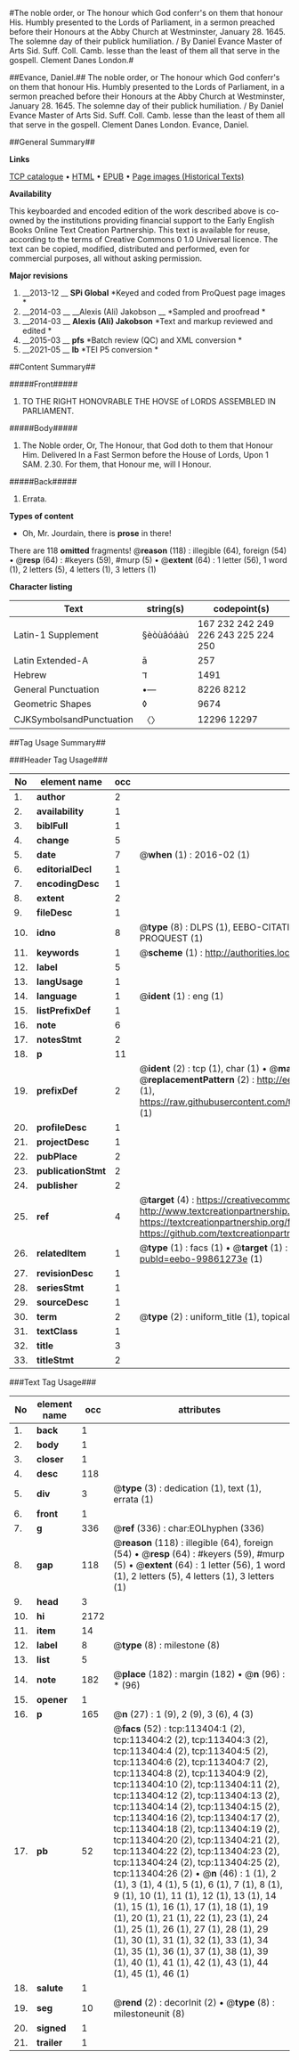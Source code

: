 #The noble order, or The honour which God conferr's on them that honour His. Humbly presented to the Lords of Parliament, in a sermon preached before their Honours at the Abby Church at Westminster, January 28. 1645. The solemne day of their publick humiliation. / By Daniel Evance Master of Arts Sid. Suff. Coll. Camb. lesse than the least of them all that serve in the gospell. Clement Danes London.#

##Evance, Daniel.##
The noble order, or The honour which God conferr's on them that honour His. Humbly presented to the Lords of Parliament, in a sermon preached before their Honours at the Abby Church at Westminster, January 28. 1645. The solemne day of their publick humiliation. / By Daniel Evance Master of Arts Sid. Suff. Coll. Camb. lesse than the least of them all that serve in the gospell. Clement Danes London.
Evance, Daniel.

##General Summary##

**Links**

[TCP catalogue](http://www.ota.ox.ac.uk/tcp/)  • 
[HTML](http://tei.it.ox.ac.uk/tcp/Texts-HTML/free/A84/A84147.html)  • 
[EPUB](http://tei.it.ox.ac.uk/tcp/Texts-EPUB/free/A84/A84147.epub) • 
[Page images (Historical Texts)](https://historicaltexts.jisc.ac.uk/eebo-99861273e)

**Availability**

This keyboarded and encoded edition of the work described above is co-owned by the
    institutions providing financial support to the Early English Books Online Text Creation
    Partnership. This text is available for reuse, according to the terms of  Creative Commons 0 1.0 Universal
    licence. The text can be copied, modified, distributed and performed, even for commercial
    purposes, all without asking permission.

**Major revisions**

1. __2013-12 __ __SPi Global__ *Keyed and coded from ProQuest page images *
1. __2014-03 __ __Alexis (Ali) Jakobson __ *Sampled and proofread *
1. __2014-03 __ __Alexis (Ali) Jakobson__ *Text and markup reviewed and edited *
1. __2015-03 __ __pfs__ *Batch review (QC) and XML conversion *
1. __2021-05 __ __lb__ *TEI P5 conversion *

##Content Summary##

#####Front#####

1. TO THE RIGHT HONOVRABLE THE HOVSE of LORDS ASSEMBLED IN PARLIAMENT.

#####Body#####

1. The Noble order, Or, The Honour, that God doth to them that Honour Him. Delivered In a Fast Sermon before the House of Lords, Upon 1 SAM. 2.30. For them, that Honour me, will I Honour.

#####Back#####

1. Errata.

**Types of content**

  * Oh, Mr. Jourdain, there is **prose** in there!

There are 118 **omitted** fragments! 
 @__reason__ (118) : illegible (64), foreign (54)  •  @__resp__ (64) : #keyers (59), #murp (5)  •  @__extent__ (64) : 1 letter (56), 1 word (1), 2 letters (5), 4 letters (1), 3 letters (1)

**Character listing**


|Text|string(s)|codepoint(s)|
|---|---|---|
|Latin-1 Supplement|§èòùâóáàú|167 232 242 249 226 243 225 224 250|
|Latin Extended-A|ā|257|
|Hebrew|ד|1491|
|General Punctuation|•—|8226 8212|
|Geometric Shapes|◊|9674|
|CJKSymbolsandPunctuation|〈〉|12296 12297|

##Tag Usage Summary##

###Header Tag Usage###

|No|element name|occ|attributes|
|---|---|---|---|
|1.|__author__|2||
|2.|__availability__|1||
|3.|__biblFull__|1||
|4.|__change__|5||
|5.|__date__|7| @__when__ (1) : 2016-02 (1)|
|6.|__editorialDecl__|1||
|7.|__encodingDesc__|1||
|8.|__extent__|2||
|9.|__fileDesc__|1||
|10.|__idno__|8| @__type__ (8) : DLPS (1), EEBO-CITATION (1), VID (1), EEBO-PROQUEST (1), STC (3), PROQUEST (1)|
|11.|__keywords__|1| @__scheme__ (1) : http://authorities.loc.gov/ (1)|
|12.|__label__|5||
|13.|__langUsage__|1||
|14.|__language__|1| @__ident__ (1) : eng (1)|
|15.|__listPrefixDef__|1||
|16.|__note__|6||
|17.|__notesStmt__|2||
|18.|__p__|11||
|19.|__prefixDef__|2| @__ident__ (2) : tcp (1), char (1)  •  @__matchPattern__ (2) : ([0-9\-]+):([0-9IVX]+) (1), (.+) (1)  •  @__replacementPattern__ (2) : http://eebo.chadwyck.com/downloadtiff?vid=$1&page=$2 (1), https://raw.githubusercontent.com/textcreationpartnership/Texts/master/tcpchars.xml#$1 (1)|
|20.|__profileDesc__|1||
|21.|__projectDesc__|1||
|22.|__pubPlace__|2||
|23.|__publicationStmt__|2||
|24.|__publisher__|2||
|25.|__ref__|4| @__target__ (4) : https://creativecommons.org/publicdomain/zero/1.0/ (1), http://www.textcreationpartnership.org/docs/. (1), https://textcreationpartnership.org/faq/#faq05 (1), https://github.com/textcreationpartnership (1)|
|26.|__relatedItem__|1| @__type__ (1) : facs (1)  •  @__target__ (1) : https://data.historicaltexts.jisc.ac.uk/view?pubId=eebo-99861273e (1)|
|27.|__revisionDesc__|1||
|28.|__seriesStmt__|1||
|29.|__sourceDesc__|1||
|30.|__term__|2| @__type__ (2) : uniform_title (1), topical_term (1)|
|31.|__textClass__|1||
|32.|__title__|3||
|33.|__titleStmt__|2||


###Text Tag Usage###

|No|element name|occ|attributes|
|---|---|---|---|
|1.|__back__|1||
|2.|__body__|1||
|3.|__closer__|1||
|4.|__desc__|118||
|5.|__div__|3| @__type__ (3) : dedication (1), text (1), errata (1)|
|6.|__front__|1||
|7.|__g__|336| @__ref__ (336) : char:EOLhyphen (336)|
|8.|__gap__|118| @__reason__ (118) : illegible (64), foreign (54)  •  @__resp__ (64) : #keyers (59), #murp (5)  •  @__extent__ (64) : 1 letter (56), 1 word (1), 2 letters (5), 4 letters (1), 3 letters (1)|
|9.|__head__|3||
|10.|__hi__|2172||
|11.|__item__|14||
|12.|__label__|8| @__type__ (8) : milestone (8)|
|13.|__list__|5||
|14.|__note__|182| @__place__ (182) : margin (182)  •  @__n__ (96) : * (96)|
|15.|__opener__|1||
|16.|__p__|165| @__n__ (27) : 1 (9), 2 (9), 3 (6), 4 (3)|
|17.|__pb__|52| @__facs__ (52) : tcp:113404:1 (2), tcp:113404:2 (2), tcp:113404:3 (2), tcp:113404:4 (2), tcp:113404:5 (2), tcp:113404:6 (2), tcp:113404:7 (2), tcp:113404:8 (2), tcp:113404:9 (2), tcp:113404:10 (2), tcp:113404:11 (2), tcp:113404:12 (2), tcp:113404:13 (2), tcp:113404:14 (2), tcp:113404:15 (2), tcp:113404:16 (2), tcp:113404:17 (2), tcp:113404:18 (2), tcp:113404:19 (2), tcp:113404:20 (2), tcp:113404:21 (2), tcp:113404:22 (2), tcp:113404:23 (2), tcp:113404:24 (2), tcp:113404:25 (2), tcp:113404:26 (2)  •  @__n__ (46) : 1 (1), 2 (1), 3 (1), 4 (1), 5 (1), 6 (1), 7 (1), 8 (1), 9 (1), 10 (1), 11 (1), 12 (1), 13 (1), 14 (1), 15 (1), 16 (1), 17 (1), 18 (1), 19 (1), 20 (1), 21 (1), 22 (1), 23 (1), 24 (1), 25 (1), 26 (1), 27 (1), 28 (1), 29 (1), 30 (1), 31 (1), 32 (1), 33 (1), 34 (1), 35 (1), 36 (1), 37 (1), 38 (1), 39 (1), 40 (1), 41 (1), 42 (1), 43 (1), 44 (1), 45 (1), 46 (1)|
|18.|__salute__|1||
|19.|__seg__|10| @__rend__ (2) : decorInit (2)  •  @__type__ (8) : milestoneunit (8)|
|20.|__signed__|1||
|21.|__trailer__|1||
